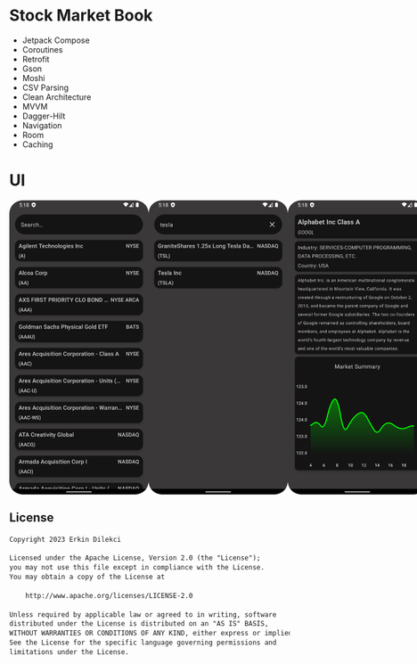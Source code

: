 # Stock Market Book

- Jetpack Compose
- Coroutines
- Retrofit
- Gson
- Moshi
- CSV Parsing
- Clean Architecture
- MVVM
- Dagger-Hilt
- Navigation
- Room
- Caching

# UI
<div style="display: flex;">
    <img src="https://raw.githubusercontent.com/erkindil/GithubRepositoryEdit/main/smb1.png" width="250">
    <img src="https://raw.githubusercontent.com/erkindil/GithubRepositoryEdit/main/smb2.png" width="250">
    <img src="https://raw.githubusercontent.com/erkindil/GithubRepositoryEdit/main/smb3.png" width="250">
</div>


## License
```xml
Copyright 2023 Erkin Dilekci

Licensed under the Apache License, Version 2.0 (the "License");
you may not use this file except in compliance with the License.
You may obtain a copy of the License at

    http://www.apache.org/licenses/LICENSE-2.0

Unless required by applicable law or agreed to in writing, software
distributed under the License is distributed on an "AS IS" BASIS,
WITHOUT WARRANTIES OR CONDITIONS OF ANY KIND, either express or implied.
See the License for the specific language governing permissions and
limitations under the License.
```
